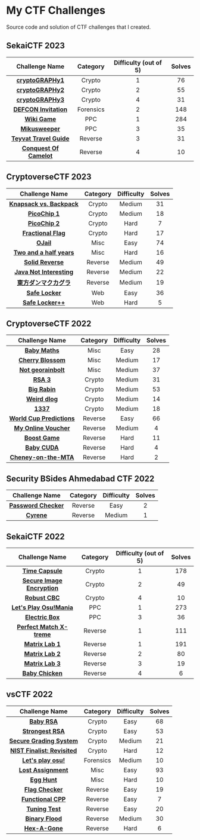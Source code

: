 # My CTF Challenges

Source code and solution of CTF challenges that I created.

## SekaiCTF 2023

| Challenge Name                                                          | Category  | Difficulty (out of 5) | Solves |
| :--------------: | :----------: |  :------:  | :----: |
| [**cryptoGRAPHy1**](./sekaictf-2023/crypto_cryptography1/)              | Crypto    | 1                     | 76     |
| [**cryptoGRAPHy2**](./sekaictf-2023/crypto_cryptography2/)              | Crypto    | 2                     | 55     |
| [**cryptoGRAPHy3**](./sekaictf-2023/crypto_cryptography3/)              | Crypto    | 4                     | 31     |
| [**DEFCON Invitation**](./sekaictf-2023/forensics_defcon-invitation/)   | Forensics | 2                     | 148    |
| [**Wiki Game**](./sekaictf-2023/ppc_wiki-game/)                         | PPC       | 1                     | 284    |
| [**Mikusweeper**](./sekaictf-2023/ppc_mikusweeper/)                     | PPC       | 3                     | 35     |
| [**Teyvat Travel Guide**](./sekaictf-2023/reverse_teyvat-travel-guide/) | Reverse   | 3                     | 31     |
| [**Conquest Of Camelot**](./sekaictf-2023/reverse_conquest-of-camelot/) | Reverse   | 4                     | 10     |

## CryptoverseCTF 2023

| Challenge Name                                                   | Category  | Difficulty | Solves |
| :--------------: | :----------: |  :------:  | :----: |
| [**Knapsack vs. Backpack**](./cryptoversectf-2023/Crypto/Knapsack%20vs.%20Backpack/) | Crypto    | Medium     |  31    |
| [**PicoChip 1**](./cryptoversectf-2023/Crypto/PicoChip%201/)                         | Crypto    | Medium     |  18    |
| [**PicoChip 2**](./cryptoversectf-2023/Crypto/PicoChip%202/)                         | Crypto    | Hard       |  7     |
| [**Fractional Flag**](./cryptoversectf-2023/Crypto/Fractional%20Flag/)               | Crypto    | Hard       |  17    |
| [**OJail**](./cryptoversectf-2023/Misc/OJail/)                                       | Misc      | Easy       |  74    |
| [**Two and a half years**](./cryptoversectf-2023/Misc/Two%20and%20a%20half%20years/) | Misc      | Hard       |  16    |
| [**Solid Reverse**](./cryptoversectf-2023/Reverse/Solid%20Reverse/)                  | Reverse   | Medium     |  49    |
| [**Java Not Interesting**](./cryptoversectf-2023/Reverse/Java%20Not%20Interesting/)  | Reverse   | Medium     |  22    |
| [**東方ダンマクカグラ**](./cryptoversectf-2023/Reverse/Touhou%20Danmaku%20Kagura/)     | Reverse   | Medium     |  19    |
| [**Safe Locker**](./cryptoversectf-2023/Web/Safe%20Locker/)                          | Web       | Easy       |  36    |
| [**Safe Locker++**](./cryptoversectf-2023/Web/Safe%20Locker%20Plus%20Plus/)          | Web       | Hard       |  5     |

## CryptoverseCTF 2022

| Challenge Name                                           | Category  | Difficulty | Solves |
| :--------------: | :----------: |  :------:  | :----: |
| [**Baby Maths**](./cryptoversectf-2022/Misc/Baby%20Maths/)                   | Misc      | Easy       |  28    |
| [**Cherry Blossom**](./cryptoversectf-2022/Misc/Cherry%20Blossom/)           | Misc      | Medium     |  17    |
| [**Not georainbolt**](./cryptoversectf-2022/Misc/Not%20Georainbolt/)         | Misc      | Medium     |  37    |
| [**RSA 3**](./cryptoversectf-2022/Crypto/RSA%203/)                           | Crypto    | Medium     |  31    |
| [**Big Rabin**](./cryptoversectf-2022/Crypto/Big%20Rabin/)                   | Crypto    | Medium     |  53    |
| [**Weird dlog**](./cryptoversectf-2022/Crypto/Weird%20dlog/)                 | Crypto    | Medium     |  14    |
| [**1337**](./cryptoversectf-2022/Crypto/1337/)                               | Crypto    | Medium     |  18    |
| [**World Cup Predictions**](./cryptoversectf-2022/Reverse/World%20Cup/)      | Reverse   | Easy       |  66    |
| [**My Online Voucher**](./cryptoversectf-2022/Reverse/My%20Online%20Voucher/)| Reverse   | Medium     |  4     |
| [**Boost Game**](./cryptoversectf-2022/Reverse/Boost%20Game/)                | Reverse   | Hard       |  11    |
| [**Baby CUDA**](./cryptoversectf-2022/Reverse/Baby%20CUDA/)                  | Reverse   | Hard       |  4     |
| [**Cheney-on-the-MTA**](./cryptoversectf-2022/Reverse/Cheney-on-the-MTA/)    | Reverse   | Hard       |  2     |

## Security BSides Ahmedabad CTF 2022

| Challenge Name                                                                            | Category  | Difficulty | Solves |
| :---------------------------------------------------------------------------------------: | :-------: | :--------: | :----: |
| [**Password Checker**](./security-bsides-ahmedabad-ctf-2022/Reverse/Password%20Checker/)  |  Reverse  |   Easy     |   2    |
| [**Cyrene**](./security-bsides-ahmedabad-ctf-2022/Reverse/Cyrene/)                        |  Reverse  |   Medium   |   1    |

## SekaiCTF 2022

| Challenge Name                                                                     | Category | Difficulty (out of 5) | Solves |
| :--------------------------------------------------------------------------------: | :------: | :-------------------: | :----: |
| [**Time Capsule**](./sekaictf-2022/Crypto/Time%20Capsule/)                         | Crypto   | 1                     | 178    |
| [**Secure Image Encryption**](./sekaictf-2022/Crypto/Secure%20Image%20Encryption/) | Crypto   | 2                     | 49     |
| [**Robust CBC**](./sekaictf-2022/Crypto/SRobust%20CBC/)                            | Crypto   | 4                     | 10     |
| [**Let's Play Osu!Mania**](./sekaictf-2022/PPC/Let's%20Play%20Osu!Mania/)          | PPC      | 1                     | 273    |
| [**Electric Box**](./sekaictf-2022/PPC/Electric%20Box/)                            | PPC      | 3                     | 36     |
| [**Perfect Match X-treme**](./sekaictf-2022/Reverse/Perfect%20Match%20Xtreme/)     | Reverse  | 1                     | 111    |
| [**Matrix Lab 1**](./sekaictf-2022/Reverse/Matrix%20Lab%201/)                      | Reverse  | 1                     | 191    |
| [**Matrix Lab 2**](./sekaictf-2022/Reverse/Matrix%20Lab%202/)                      | Reverse  | 2                     | 80     |
| [**Matrix Lab 3**](./sekaictf-2022/Reverse/Matrix%20Lab%203/)                      | Reverse  | 3                     | 19     |
| [**Baby Chicken**](./sekaictf-2022/Reverse/Baby%20Chicken/)                        | Reverse  | 4                     | 6      |

## vsCTF 2022

| Challenge Name                                                                   | Category  | Difficulty | Solves |
| :------------------------------------------------------------------------------: | :-------: | :--------: | :----: |
| [**Baby RSA**](./vsctf-2022/Crypto/Baby%20RSA/)                                  | Crypto    | Easy       | 68     |
| [**Strongest RSA**](./vsctf-2022/Crypto/Strongest%20RSA/)                        | Crypto    | Easy       | 53     |
| [**Secure Grading System**](./vsctf-2022/Crypto/Secure%20Grading%20System/)      | Crypto    | Medium     | 21     |
| [**NIST Finalist: Revisited**](./vsctf-2022/Crypto/NIST%20Finalist%20Revisited/) | Crypto    | Hard       | 12     |
| [**Let's play osu!**](./vsctf-2022/Forensics/Lets%20play%20osu/)                 | Forensics | Medium     | 10     |
| [**Lost Assignment**](./vsctf-2022/Misc/Lost%20Assignment/)                      | Misc      | Easy       | 93     |
| [**Egg Hunt**](./vsctf-2022/Misc/Egg%20Hunt/)                                    | Misc      | Hard       | 10     |
| [**Flag Checker**](./vsctf-2022/Reverse/Flag%20Checker/)                         | Reverse   | Easy       | 19     |
| [**Functional CPP**](./vsctf-2022/Reverse/Functional%20CPP/)                     | Reverse   | Easy       | 7      |
| [**Tuning Test**](./vsctf-2022/Reverse/Tuning%20Test/)                           | Reverse   | Easy       | 20     |
| [**Binary Flood**](./vsctf-2022/Reverse/Binary%20Flood/)                         | Reverse   | Medium     | 30     |
| [**Hex-A-Gone**](./vsctf-2022/Reverse/Hex-A-Gone/)                               | Reverse   | Hard       | 6      |